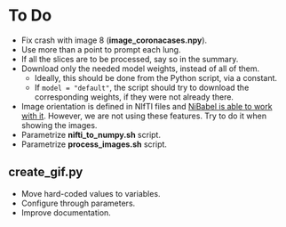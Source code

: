 # To Do

- Fix crash with image 8 (**image_coronacases.npy**).
- Use more than a point to prompt each lung.
- If all the slices are to be processed, say so in the summary.
- Download only the needed model weights, instead of all of them.
  - Ideally, this should be done from the Python script, via a constant.
  - If `model = "default"`, the script should try to download the corresponding weights, if they were not already there.
- Image orientation is defined in NIfTI files and [NiBabel is able to work with it][nibabel_orientation]. However, we are not using these features. Try to do it when showing the images.
- Parametrize **nifti_to_numpy.sh** script.
- Parametrize **process_images.sh** script.

## create_gif.py

- Move hard-coded values to variables.
- Configure through parameters.
- Improve documentation.

[nibabel_orientation]: https://nipy.org/nibabel/coordinate_systems.html "Coordinate systems and affines"
